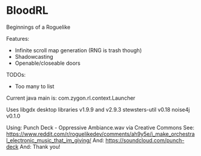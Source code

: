# BloodRL
Beginnings of a Roguelike

Features: 
* Infinite scroll map generation (RNG is trash though)
* Shadowcasting
* Openable/closeable doors

TODOs:
* Too many to list


Current java main is:
com.zygon.rl.context.Launcher

Uses libgdx desktop libraries v1.9.9 and v2.9.3
stewsters-util v0.18
noise4j v0.1.0

Using: Punch Deck - Oppressive Ambiance.wav via Creative Commons
See: https://www.reddit.com/r/roguelikedev/comments/ah9y5e/i_make_orchestral_electronic_music_that_im_giving/
And: https://soundcloud.com/punch-deck
And: Thank you!
